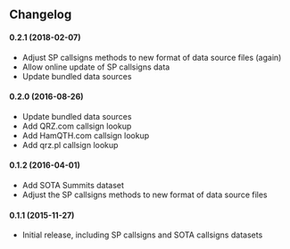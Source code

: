 ## Changelog

#### 0.2.1 (2018-02-07)
* Adjust SP callsigns methods to new format of data source files (again)
* Allow online update of SP callsigns data
* Update bundled data sources 

#### 0.2.0 (2016-08-26)
* Update bundled data sources
* Add QRZ.com callsign lookup
* Add HamQTH.com callsign lookup
* Add qrz.pl callsign lookup

#### 0.1.2 (2016-04-01)
* Add SOTA Summits dataset
* Adjust the SP callsigns methods to new format of data source files

#### 0.1.1 (2015-11-27)
* Initial release, including SP callsigns and SOTA callsigns datasets
